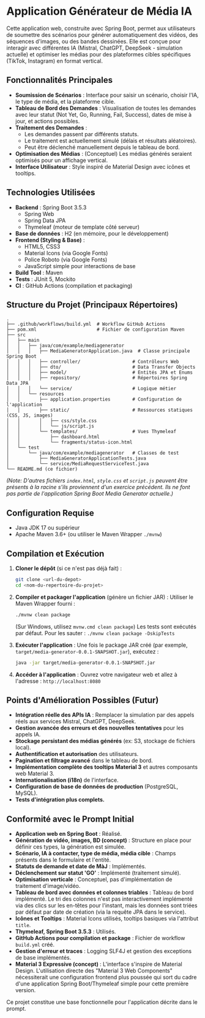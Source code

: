 # Application Générateur de Média IA

Cette application web, construite avec Spring Boot, permet aux utilisateurs de soumettre des scénarios pour générer automatiquement des vidéos, des séquences d'images, ou des bandes dessinées. Elle est conçue pour interagir avec différentes IA (Mistral, ChatGPT, DeepSeek - simulation actuelle) et optimiser les médias pour des plateformes cibles spécifiques (TikTok, Instagram) en format vertical.

## Fonctionnalités Principales

*   **Soumission de Scénarios** : Interface pour saisir un scénario, choisir l'IA, le type de média, et la plateforme cible.
*   **Tableau de Bord des Demandes** : Visualisation de toutes les demandes avec leur statut (Not Yet, Go, Running, Fail, Success), dates de mise à jour, et actions possibles.
*   **Traitement des Demandes** :
    *   Les demandes passent par différents statuts.
    *   Le traitement est actuellement simulé (délais et résultats aléatoires).
    *   Peut être déclenché manuellement depuis le tableau de bord.
*   **Optimisation des Médias** : (Conceptuel) Les médias générés seraient optimisés pour un affichage vertical.
*   **Interface Utilisateur** : Style inspiré de Material Design avec icônes et tooltips.

## Technologies Utilisées

*   **Backend** : Spring Boot 3.5.3
    *   Spring Web
    *   Spring Data JPA
    *   Thymeleaf (moteur de template côté serveur)
*   **Base de données** : H2 (en mémoire, pour le développement)
*   **Frontend (Styling & Base)** :
    *   HTML5, CSS3
    *   Material Icons (via Google Fonts)
    *   Police Roboto (via Google Fonts)
    *   JavaScript simple pour interactions de base
*   **Build Tool** : Maven
*   **Tests** : JUnit 5, Mockito
*   **CI** : GitHub Actions (compilation et packaging)

## Structure du Projet (Principaux Répertoires)

```
.
├── .github/workflows/build.yml  # Workflow GitHub Actions
├── pom.xml                      # Fichier de configuration Maven
├── src
│   ├── main
│   │   ├── java/com/example/mediagenerator
│   │   │   ├── MediaGeneratorApplication.java  # Classe principale Spring Boot
│   │   │   ├── controller/                   # Contrôleurs Web
│   │   │   ├── dto/                          # Data Transfer Objects
│   │   │   ├── model/                        # Entités JPA et Enums
│   │   │   ├── repository/                   # Répertoires Spring Data JPA
│   │   │   └── service/                      # Logique métier
│   │   └── resources
│   │       ├── application.properties        # Configuration de l'application
│   │       ├── static/                       # Ressources statiques (CSS, JS, images)
│   │       │   ├── css/style.css
│   │       │   └── js/script.js
│   │       └── templates/                    # Vues Thymeleaf
│   │           ├── dashboard.html
│   │           └── fragments/status-icon.html
│   └── test
│       └── java/com/example/mediagenerator   # Classes de test
│           ├── MediaGeneratorApplicationTests.java
│           └── service/MediaRequestServiceTest.java
└── README.md (ce fichier)
```
*(Note: D'autres fichiers `index.html`, `style.css` et `script.js` peuvent être présents à la racine s'ils proviennent d'un exercice précédent. Ils ne font pas partie de l'application Spring Boot Media Generator actuelle.)*

## Configuration Requise

*   Java JDK 17 ou supérieur
*   Apache Maven 3.6+ (ou utiliser le Maven Wrapper `./mvnw`)

## Compilation et Exécution

1.  **Cloner le dépôt** (si ce n'est pas déjà fait) :
    ```bash
    git clone <url-du-depot>
    cd <nom-du-repertoire-du-projet>
    ```

2.  **Compiler et packager l'application** (génère un fichier JAR) :
    Utiliser le Maven Wrapper fourni :
    ```bash
    ./mvnw clean package
    ```
    (Sur Windows, utilisez `mvnw.cmd clean package`)
    Les tests sont exécutés par défaut. Pour les sauter : `./mvnw clean package -DskipTests`

3.  **Exécuter l'application** :
    Une fois le package JAR créé (par exemple, `target/media-generator-0.0.1-SNAPSHOT.jar`), exécutez :
    ```bash
    java -jar target/media-generator-0.0.1-SNAPSHOT.jar
    ```

4.  **Accéder à l'application** :
    Ouvrez votre navigateur web et allez à l'adresse : `http://localhost:8080`

## Points d'Amélioration Possibles (Futur)

*   **Intégration réelle des APIs IA** : Remplacer la simulation par des appels réels aux services Mistral, ChatGPT, DeepSeek.
*   **Gestion avancée des erreurs et des nouvelles tentatives** pour les appels IA.
*   **Stockage persistant des médias générés** (ex: S3, stockage de fichiers local).
*   **Authentification et autorisation** des utilisateurs.
*   **Pagination et filtrage avancé** dans le tableau de bord.
*   **Implémentation complète des tooltips Material 3** et autres composants web Material 3.
*   **Internationalisation (i18n)** de l'interface.
*   **Configuration de base de données de production** (PostgreSQL, MySQL).
*   **Tests d'intégration plus complets.**

## Conformité avec le Prompt Initial

*   **Application web en Spring Boot** : Réalisé.
*   **Génération de vidéo, images, BD (concept)** : Structure en place pour définir ces types, la génération est simulée.
*   **Scénario, IA à contacter, type de média, média cible** : Champs présents dans le formulaire et l'entité.
*   **Statuts de demande et date de MàJ** : Implémentés.
*   **Déclenchement sur statut 'GO'** : Implémenté (traitement simulé).
*   **Optimisation verticale** : Conceptuel, pas d'implémentation de traitement d'image/vidéo.
*   **Tableau de bord avec données et colonnes triables** : Tableau de bord implémenté. Le tri des colonnes n'est pas interactivement implémenté via des clics sur les en-têtes pour l'instant, mais les données sont triées par défaut par date de création (via la requête JPA dans le service).
*   **Icônes et Tooltips** : Material Icons utilisés, tooltips basiques via l'attribut `title`.
*   **Thymeleaf, Spring Boot 3.5.3** : Utilisés.
*   **GitHub Actions pour compilation et package** : Fichier de workflow `build.yml` créé.
*   **Gestion d'erreur et traces** : Logging SLF4J et gestion des exceptions de base implémentés.
*   **Material 3 Expressive (concept)** : L'interface s'inspire de Material Design. L'utilisation directe des "Material 3 Web Components" nécessiterait une configuration frontend plus poussée qui sort du cadre d'une application Spring Boot/Thymeleaf simple pour cette première version.

Ce projet constitue une base fonctionnelle pour l'application décrite dans le prompt.

